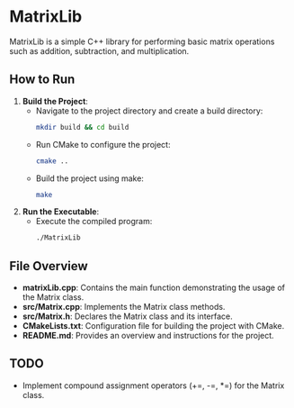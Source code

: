 # MatrixLib

MatrixLib is a simple C++ library for performing basic matrix operations such as addition, subtraction, and multiplication.

## How to Run
1. **Build the Project**:
   - Navigate to the project directory and create a build directory:
     ```bash
     mkdir build && cd build
     ```
   - Run CMake to configure the project:
     ```bash
     cmake ..
     ```
   - Build the project using make:
     ```bash
     make
     ```
2. **Run the Executable**:
   - Execute the compiled program:
     ```bash
     ./MatrixLib
     ```

## File Overview
- **matrixLib.cpp**: Contains the main function demonstrating the usage of the Matrix class.
- **src/Matrix.cpp**: Implements the Matrix class methods.
- **src/Matrix.h**: Declares the Matrix class and its interface.
- **CMakeLists.txt**: Configuration file for building the project with CMake.
- **README.md**: Provides an overview and instructions for the project.

## TODO

- Implement compound assignment operators (+=, -=, *=) for the Matrix class.
